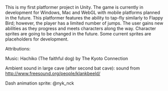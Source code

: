 This is my first platformer project in Unity. The game is currently in development for Windows, Mac and WebGL with mobile platforms planned in the future. This platformer features the ability to tap-fly similarly to Flappy Bird; however, the player has a limited number of jumps. The user gains new abilities as they progress and meets characters along the way. Character sprites are going to be changed in the future. Some current sprites are placeholders for development.

Attributions:

Music: Hachiko (The faithful dog) by The Kyoto Connection





Ambient sound in large cave (after second bat cave): sound from http://www.freesound.org/people/klankbeeld/




Dash animation sprite: @nyk_nck
